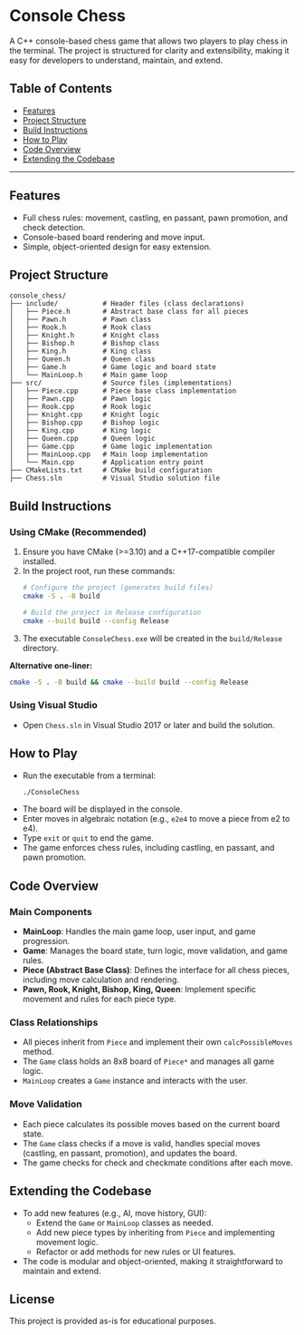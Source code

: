 # Console Chess

A C++ console-based chess game that allows two players to play chess in the terminal. The project is structured for clarity and extensibility, making it easy for developers to understand, maintain, and extend.

## Table of Contents
- [Features](#features)
- [Project Structure](#project-structure)
- [Build Instructions](#build-instructions)
- [How to Play](#how-to-play)
- [Code Overview](#code-overview)
- [Extending the Codebase](#extending-the-codebase)

---

## Features
- Full chess rules: movement, castling, en passant, pawn promotion, and check detection.
- Console-based board rendering and move input.
- Simple, object-oriented design for easy extension.

## Project Structure
```
console_chess/
├── include/           # Header files (class declarations)
│   ├── Piece.h        # Abstract base class for all pieces
│   ├── Pawn.h         # Pawn class
│   ├── Rook.h         # Rook class
│   ├── Knight.h       # Knight class
│   ├── Bishop.h       # Bishop class
│   ├── King.h         # King class
│   ├── Queen.h        # Queen class
│   ├── Game.h         # Game logic and board state
│   └── MainLoop.h     # Main game loop
├── src/               # Source files (implementations)
│   ├── Piece.cpp      # Piece base class implementation
│   ├── Pawn.cpp       # Pawn logic
│   ├── Rook.cpp       # Rook logic
│   ├── Knight.cpp     # Knight logic
│   ├── Bishop.cpp     # Bishop logic
│   ├── King.cpp       # King logic
│   ├── Queen.cpp      # Queen logic
│   ├── Game.cpp       # Game logic implementation
│   ├── MainLoop.cpp   # Main loop implementation
│   └── Main.cpp       # Application entry point
├── CMakeLists.txt     # CMake build configuration
├── Chess.sln          # Visual Studio solution file
```

## Build Instructions

### Using CMake (Recommended)
1. Ensure you have CMake (>=3.10) and a C++17-compatible compiler installed.
2. In the project root, run these commands:
   ```bash
   # Configure the project (generates build files)
   cmake -S . -B build
   
   # Build the project in Release configuration
   cmake --build build --config Release
   ```
3. The executable `ConsoleChess.exe` will be created in the `build/Release` directory.

**Alternative one-liner:**
```bash
cmake -S . -B build && cmake --build build --config Release
```

### Using Visual Studio
- Open `Chess.sln` in Visual Studio 2017 or later and build the solution.

## How to Play
- Run the executable from a terminal:
  ```sh
  ./ConsoleChess
  ```
- The board will be displayed in the console.
- Enter moves in algebraic notation (e.g., `e2e4` to move a piece from e2 to e4).
- Type `exit` or `quit` to end the game.
- The game enforces chess rules, including castling, en passant, and pawn promotion.

## Code Overview

### Main Components
- **MainLoop**: Handles the main game loop, user input, and game progression.
- **Game**: Manages the board state, turn logic, move validation, and game rules.
- **Piece (Abstract Base Class)**: Defines the interface for all chess pieces, including move calculation and rendering.
- **Pawn, Rook, Knight, Bishop, King, Queen**: Implement specific movement and rules for each piece type.

### Class Relationships
- All pieces inherit from `Piece` and implement their own `calcPossibleMoves` method.
- The `Game` class holds an 8x8 board of `Piece*` and manages all game logic.
- `MainLoop` creates a `Game` instance and interacts with the user.

### Move Validation
- Each piece calculates its possible moves based on the current board state.
- The `Game` class checks if a move is valid, handles special moves (castling, en passant, promotion), and updates the board.
- The game checks for check and checkmate conditions after each move.

## Extending the Codebase
- To add new features (e.g., AI, move history, GUI):
  - Extend the `Game` or `MainLoop` classes as needed.
  - Add new piece types by inheriting from `Piece` and implementing movement logic.
  - Refactor or add methods for new rules or UI features.
- The code is modular and object-oriented, making it straightforward to maintain and extend.

## License
This project is provided as-is for educational purposes. 